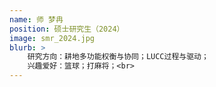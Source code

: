 ```yaml
---
name: 师 梦冉
position: 硕士研究生（2024）
image: smr_2024.jpg
blurb: >
    研究方向：耕地多功能权衡与协同；LUCC过程与驱动；
    兴趣爱好：篮球；打麻将；<br>
---
```

